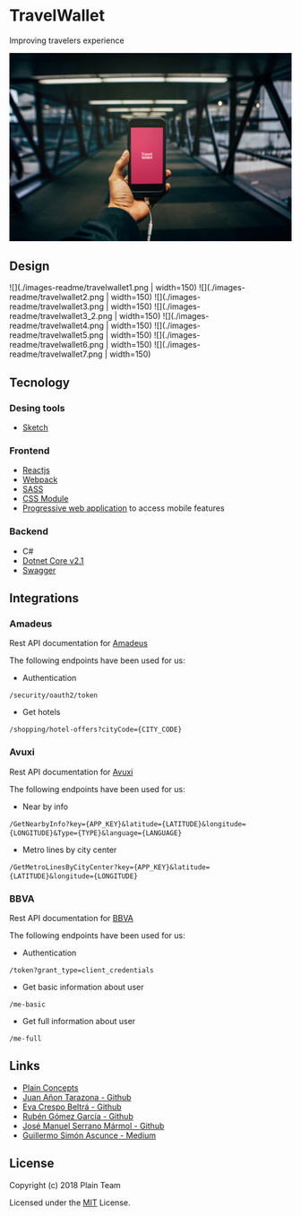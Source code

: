 # TravelWallet

Improving travelers experience

![](./images-readme/travelwallet.jpg)

## Design

![](./images-readme/travelwallet1.png | width=150)
![](./images-readme/travelwallet2.png | width=150)
![](./images-readme/travelwallet3.png | width=150)
![](./images-readme/travelwallet3_2.png | width=150)
![](./images-readme/travelwallet4.png | width=150)
![](./images-readme/travelwallet5.png | width=150)
![](./images-readme/travelwallet6.png | width=150)
![](./images-readme/travelwallet7.png | width=150)

## Tecnology

### Desing tools
* [Sketch](https://www.sketchapp.com/)

### Frontend
* [Reactjs](https://reactjs.org/)
* [Webpack](https://webpack.js.org/)
* [SASS](https://sass-lang.com/)
* [CSS Module](https://github.com/css-modules/css-modules)
* [Progressive web application](https://developers.google.com/web/fundamentals/) to access mobile features

### Backend
* C#
* [Dotnet Core v2.1](https://www.microsoft.com/net/learn/dotnet/hello-world-tutorial)
* [Swagger]()

## Integrations
### Amadeus
Rest API documentation for [Amadeus](https://github.com/amadeus4dev/hackathon-starter)

The following endpoints have been used for us:
* Authentication
```
/security/oauth2/token
```
* Get hotels
```
/shopping/hotel-offers?cityCode={CITY_CODE}
```

### Avuxi
Rest API documentation for [Avuxi](https://data.avuxiapis.com/)

The following endpoints have been used for us:
* Near by info
```
/GetNearbyInfo?key={APP_KEY}&latitude={LATITUDE}&longitude={LONGITUDE}&Type={TYPE}&language={LANGUAGE}
```
* Metro lines by city center
```
/GetMetroLinesByCityCenter?key={APP_KEY}&latitude={LATITUDE}&longitude={LONGITUDE}
```

### BBVA
Rest API documentation for [BBVA](https://www.bbvaapimarket.com/)

The following endpoints have been used for us:
* Authentication
```
/token?grant_type=client_credentials
```
* Get basic information about user
```
/me-basic
```

* Get full information about user
```
/me-full
```

## Links
* [Plain Concepts](https://www.plainconcepts.com/)
* [Juan Añon Tarazona - Github](https://github.com/juananon)
* [Eva Crespo Beltrá - Github](https://github.com/evacrespob)
* [Rubén Gómez García - Github](https://github.com/Barrankus)
* [José Manuel Serrano Mármol - Github](https://github.com/Barrankus)
* [Guillermo Simón Ascunce - Medium](https://medium.com/zimonpicon)

## License

Copyright (c) 2018 Plain Team

Licensed under the [MIT](LICENSE) License.